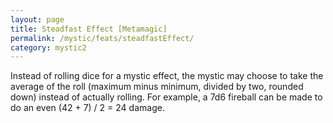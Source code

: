 ```yaml
---
layout: page
title: Steadfast Effect [Metamagic]
permalink: /mystic/feats/steadfastEffect/
category: mystic2
---
```

Instead of rolling dice for a mystic effect, the mystic may choose to
take the average of the roll (maximum minus minimum, divided by two,
rounded down) instead of actually rolling. For example, a 7d6 fireball
can be made to do an even (42 + 7) / 2 = 24 damage.
